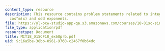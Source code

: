```yaml
---
content_type: resource
description: This resource contains problem statements related to integral of sin^n(x)
  cos^m(x) and odd exponents.
file: https://ol-ocw-studio-app-qa.s3.amazonaws.com/courses/18-01sc-single-variable-calculus-fall-2010/9c16a5be38bb09619760c2467f0b64dc_MIT18_01SCF10_ex68prb.pdf
file_type: application/pdf
resourcetype: Document
title: MIT18_01SCF10_ex68prb.pdf
uid: 9c16a5be-38bb-0961-9760-c2467f0b64dc
---
```

